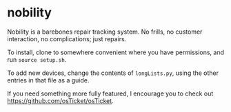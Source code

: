 # nobility

Nobility is a barebones repair tracking system. No frills, no customer interaction, no complications; just repairs.

To install, clone to somewhere convenient where you have permissions, and run ```source setup.sh```.

To add new devices, change the contents of ```longLists.py```, using the other entries in that file as a guide.

If you need something more fully featured, I encourage you to check out https://github.com/osTicket/osTicket.
